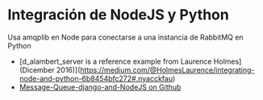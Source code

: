 # Integración de NodeJS y Python

Usa amqplib en Node para conectarse a una instancia de RabbitMQ en Python

- [d_alambert_server is a reference example from Laurence Holmes]
 (Dicember 2016)](https://medium.com/@HolmesLaurence/integrating-node-and-python-6b8454bfc272#.nyacckfau)
- [Message-Queue-django-and-NodeJS on Github](https://github.com/osharim/Message-Queue-django-and-NodeJS)